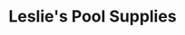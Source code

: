 ---
title: "Leslie's Pool Supplies"
url: /phoenix/leslies-pool-supplies-west-bell-road/
shop: swimming pool
---